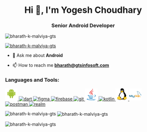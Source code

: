 <h1 align="center">Hi 👋, I'm Yogesh Choudhary</h1>
<h3 align="center">Senior Android Developer</h3>

<p align="left"><img
        src="https://komarev.com/ghpvc/?username=bharath-k-malviya-gts&label=Profile%20views&color=0e75b6&style=flat"
        alt="bharath-k-malviya-gts"/></p>

<p align="left"><a href="https://github.com/ryo-ma/github-profile-trophy"><img
        src="https://github-profile-trophy.vercel.app/?username=bharath-k-malviya-gts" alt="bharath-k-malviya-gts"/></a></p>

- 💬 Ask me about **Android**

- 📫 How to reach me **bharath@gtsinfosoft.com**


<h3 align="left">Languages and Tools:</h3>
<p align="left"><a href="https://developer.android.com" target="_blank"> <img
        src="https://raw.githubusercontent.com/devicons/devicon/master/icons/android/android-original-wordmark.svg"
        alt="android" width="40" height="40"/> </a> <a href="https://dart.dev" target="_blank"> <img
        src="https://www.vectorlogo.zone/logos/dartlang/dartlang-icon.svg" alt="dart" width="40" height="40"/> </a> <a
        href="https://www.figma.com/" target="_blank"> <img src="https://www.vectorlogo.zone/logos/figma/figma-icon.svg"
                                                            alt="figma" width="40" height="40"/> </a> <a
        href="https://firebase.google.com/" target="_blank"> <img
        src="https://www.vectorlogo.zone/logos/firebase/firebase-icon.svg" alt="firebase" width="40" height="40"/> </a>
 <a href="https://git-scm.com/" target="_blank"> <img
            src="https://www.vectorlogo.zone/logos/git-scm/git-scm-icon.svg" alt="git" width="40" height="40"/> </a> <a
            href="https://www.java.com" target="_blank"> <img
            src="https://raw.githubusercontent.com/devicons/devicon/master/icons/java/java-original.svg" alt="java"
            width="40" height="40"/> </a> <a href="https://kotlinlang.org" target="_blank"> <img
            src="https://www.vectorlogo.zone/logos/kotlinlang/kotlinlang-icon.svg" alt="kotlin" width="40" height="40"/>
    </a> <a href="https://www.linux.org/" target="_blank"> <img
            src="https://raw.githubusercontent.com/devicons/devicon/master/icons/linux/linux-original.svg" alt="linux"
            width="40" height="40"/> </a> <a href="https://www.mysql.com/" target="_blank"> <img
            src="https://raw.githubusercontent.com/devicons/devicon/master/icons/mysql/mysql-original-wordmark.svg"
            alt="mysql" width="40" height="40"/> </a> <a href="https://postman.com" target="_blank"> <img
            src="https://www.vectorlogo.zone/logos/getpostman/getpostman-icon.svg" alt="postman" width="40"
            height="40"/> </a> <a href="https://realm.io/" target="_blank"> <img
            src="https://raw.githubusercontent.com/bestofjs/bestofjs-webui/8665e8c267a0215f3159df28b33c365198101df5/public/logos/realm.svg"
            alt="realm" width="40" height="40"/> </a></p>

<p><img align="left"
        src="https://github-readme-stats.vercel.app/api/top-langs?username=bharath-k-malviya-gts&show_icons=true&locale=en&layout=compact"
        alt="bharath-k-malviya-gts"/></p>

<p>&nbsp;<img align="center"
              src="https://github-readme-stats.vercel.app/api?username=bharath-k-malviya-gts&show_icons=true&locale=en"
              alt="bharath-k-malviya-gts"/></p>

<p><img align="center" src="https://github-readme-streak-stats.herokuapp.com/?user=bharath-k-malviya-gts&"
        alt="bharath-k-malviya-gts"/></p>
